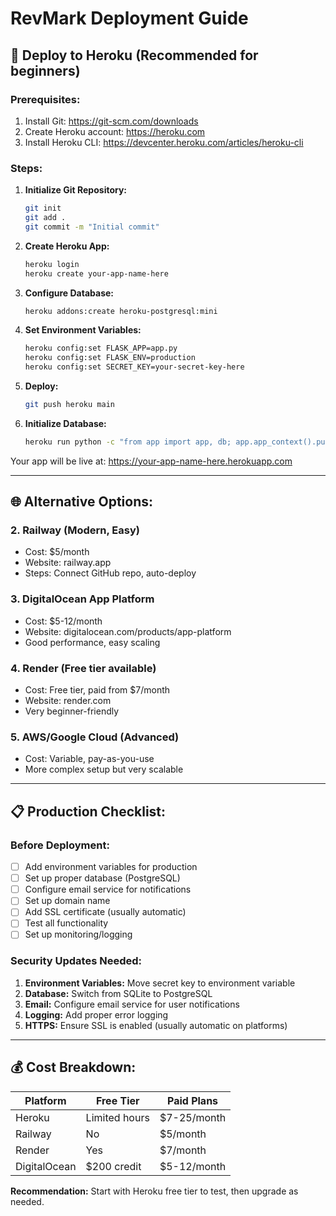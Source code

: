 # RevMark Deployment Guide

## 🚀 Deploy to Heroku (Recommended for beginners)

### Prerequisites:
1. Install Git: https://git-scm.com/downloads
2. Create Heroku account: https://heroku.com
3. Install Heroku CLI: https://devcenter.heroku.com/articles/heroku-cli

### Steps:

1. **Initialize Git Repository:**
   ```bash
   git init
   git add .
   git commit -m "Initial commit"
   ```

2. **Create Heroku App:**
   ```bash
   heroku login
   heroku create your-app-name-here
   ```

3. **Configure Database:**
   ```bash
   heroku addons:create heroku-postgresql:mini
   ```

4. **Set Environment Variables:**
   ```bash
   heroku config:set FLASK_APP=app.py
   heroku config:set FLASK_ENV=production
   heroku config:set SECRET_KEY=your-secret-key-here
   ```

5. **Deploy:**
   ```bash
   git push heroku main
   ```

6. **Initialize Database:**
   ```bash
   heroku run python -c "from app import app, db; app.app_context().push(); db.create_all()"
   ```

Your app will be live at: https://your-app-name-here.herokuapp.com

---

## 🌐 Alternative Options:

### 2. **Railway** (Modern, Easy)
- Cost: $5/month
- Website: railway.app
- Steps: Connect GitHub repo, auto-deploy

### 3. **DigitalOcean App Platform**
- Cost: $5-12/month
- Website: digitalocean.com/products/app-platform
- Good performance, easy scaling

### 4. **Render** (Free tier available)
- Cost: Free tier, paid from $7/month
- Website: render.com
- Very beginner-friendly

### 5. **AWS/Google Cloud** (Advanced)
- Cost: Variable, pay-as-you-use
- More complex setup but very scalable

---

## 📋 Production Checklist:

### Before Deployment:
- [ ] Add environment variables for production
- [ ] Set up proper database (PostgreSQL)
- [ ] Configure email service for notifications
- [ ] Set up domain name
- [ ] Add SSL certificate (usually automatic)
- [ ] Test all functionality
- [ ] Set up monitoring/logging

### Security Updates Needed:
1. **Environment Variables:** Move secret key to environment variable
2. **Database:** Switch from SQLite to PostgreSQL
3. **Email:** Configure email service for user notifications
4. **Logging:** Add proper error logging
5. **HTTPS:** Ensure SSL is enabled (usually automatic on platforms)

---

## 💰 Cost Breakdown:

| Platform | Free Tier | Paid Plans |
|----------|-----------|------------|
| Heroku | Limited hours | $7-25/month |
| Railway | No | $5/month |
| Render | Yes | $7/month |
| DigitalOcean | $200 credit | $5-12/month |

**Recommendation:** Start with Heroku free tier to test, then upgrade as needed.
